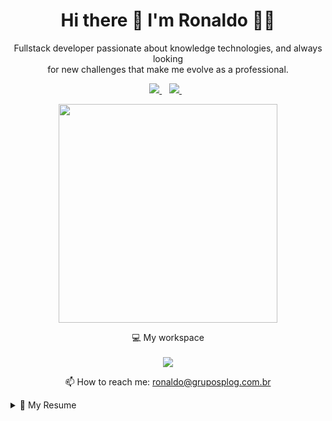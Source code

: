 <h1 align='center'>
  Hi there 👋 I'm Ronaldo 👨‍💻
</h1>

<p align='center'>
   Fullstack developer passionate about knowledge technologies, and always looking <br/> for new challenges that make me evolve as a professional.
</p>

<p align='center'>
  
  <a href="https://wa.me/5511956606226?text=Olá%20Ronaldo!">
    <img src="https://img.shields.io/badge/WHATSAPP-%2325D366.svg?&style=for-the-badge&logo=whatsapp&logoColor=white" />    
  </a>&nbsp;&nbsp;
  <a href="https://www.linkedin.com/in/ronaldo-fjunior/">
    <img src="https://img.shields.io/badge/linkedin-%230077B5.svg?&style=for-the-badge&logo=linkedin&logoColor=white" />
  </a>&nbsp;&nbsp;
  
</p>

<p align='center'>
  <a href="#"><img src="https://github-readme-stats.vercel.app/api?username=itujo&show_icons=true&count_private=true&theme=dark" width="350"></a>
</p>

<p align='center'>
  💻 My workspace<br/><br/>
  <img src="https://img.shields.io/badge/Ubuntu-LENOVO_Ideapad_L340-064A89?style=for-the-badge&logo=ubuntu&logoColor=white" />
</p>

<p align='center'>
  📫 How to reach me: <a href='mailto:ronaldo@gruposplog.com.br'>ronaldo@gruposplog.com.br</a>
</p>

<details>
  <summary>📃 My Resume</summary>

## Education

- 📖 **Analysis and Systems Development**\
  📆 2021 - 2023\
  📍 **University of Americas** - São Paulo, Brazil

## Experience

- 👨‍💻 **Systems Analyst and Fullstack Developer**\
  📆 2021 - Moment\
  📍 **SPLog Brasil** - Carapicuíba/SP, Brazil

<img align="right" src="https://img.shields.io/badge/Github-181717?logo=github&logoColor=white" />
<img align="right" src="https://img.shields.io/badge/MongoDB-4EA94B?logo=mongodb&logoColor=white" />
<img align="right" src="https://img.shields.io/badge/PostgreSQL-316192?logo=postgresql&logoColor=white" />
<img align="right" src="https://img.shields.io/badge/Node.js-43853D?logo=node.js&logoColor=white" />
<img align="right" src="https://img.shields.io/badge/React%20/%20React Native-20232A?logo=react&logoColor=white" />
<img align="right" src="https://img.shields.io/badge/TypeScript-007ACC?logo=typescript&logoColor=white" />
<br/>

- 👨‍💻 **Tech Support**\
  📆 2020 - 2021\
  📍 **SPLog Brasil** - Carapicuíba/SP, Brazil

<img align="right" src="https://img.shields.io/badge/Windows-0078D6?logo=windows&logoColor=white" />
<img align="right" src="https://img.shields.io/badge/Windows%20Server-0078D6?logo=windows&logoColor=white" />
<br/>

</details>
